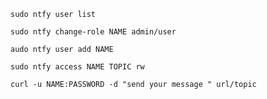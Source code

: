 ``
sudo ntfy user list
``

``
sudo ntfy change-role NAME admin/user
``

``
audo ntfy user add NAME
``

``
sudo ntfy access NAME TOPIC rw
``

``
curl -u NAME:PASSWORD -d "send your message " url/topic
``